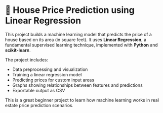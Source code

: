 # 🏡 House Price Prediction using Linear Regression

This project builds a machine learning model that predicts the price of a house based on its area (in square feet). It uses **Linear Regression**, a fundamental supervised learning technique, implemented with **Python** and **scikit-learn**.

The project includes:
- Data preprocessing and visualization
- Training a linear regression model
- Predicting prices for custom input areas
- Graphs showing relationships between features and predictions
- Exportable output as CSV

This is a great beginner project to learn how machine learning works in real estate price prediction scenarios.

